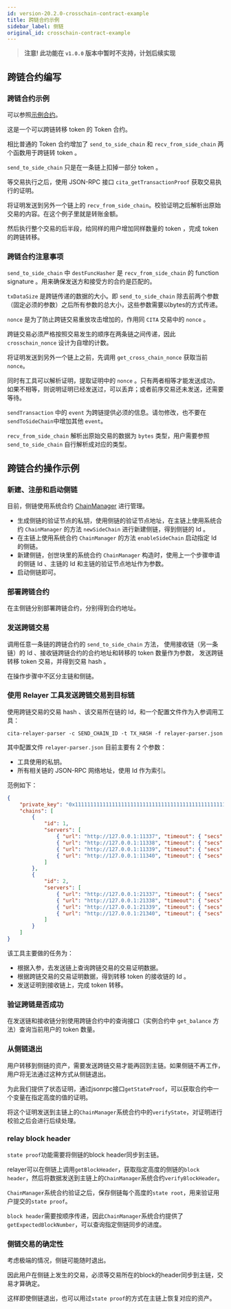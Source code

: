 ```yaml
---
id: version-20.2.0-crosschain-contract-example
title: 跨链合约示例
sidebar_label: 侧链
original_id: crosschain-contract-example
---
```


> **注意! 此功能在 `v1.0.0` 版本中暂时不支持，计划后续实现**

## 跨链合约编写

### 跨链合约示例

可以参照[示例合约](https://github.com/citahub/test-contracts/blob/master/MyToken.sol)。

这是一个可以跨链转移 token 的 Token 合约。

相比普通的 Token 合约增加了 `send_to_side_chain` 和 `recv_from_side_chain` 两个函数用于跨链转 token 。

`send_to_side_chain` 只是在一条链上扣掉一部分 token 。

等交易执行之后，使用 JSON-RPC 接口 `cita_getTransactionProof` 获取交易执行的证明。

将证明发送到另外一个链上的 `recv_from_side_chain`。校验证明之后解析出原始交易的内容。在这个例子里就是转账金额。

然后执行整个交易的后半段，给同样的用户增加同样数量的 token ，完成 token 的跨链转移。

### 跨链合约注意事项

`send_to_side_chain` 中 `destFuncHasher` 是 `recv_from_side_chain` 的 function signature 。用来确保发送方和接受方的合约是匹配的。

`txDataSize` 是跨链传递的数据的大小。即 `send_to_side_chain` 除去前两个参数（固定必须的参数）之后所有参数的总大小，这些参数需要以bytes的方式传递。

`nonce` 是为了防止跨链交易重放攻击增加的，作用同 `CITA` 交易中的 `nonce` 。

跨链交易必须严格按照交易发生的顺序在两条链之间传递，因此 `crosschain_nonce` 设计为自增的计数。

将证明发送到另外一个链上之前，先调用 `get_cross_chain_nonce` 获取当前 `nonce`。

同时有工具可以解析证明，提取证明中的 `nonce` 。只有两者相等才能发送成功，如果不相等，则说明证明已经发送过，可以丢弃；或者前序交易还未发送，还需要等待。

`sendTransaction` 中的 `event` 为跨链提供必须的信息。请勿修改，也不要在`sendToSideChain`中增加其他 `event`。

`recv_from_side_chain` 解析出原始交易的数据为 `bytes` 类型，用户需要参照 `send_to_side_chain` 自行解析成对应的类型。

## 跨链合约操作示例

### 新建、注册和启动侧链

目前，侧链使用系统合约 [ChainManager](https://github.com/citahub/cita/blob/develop/scripts/contracts/src/system/ChainManager.sol) 进行管理。

* 生成侧链的验证节点的私钥，使用侧链的验证节点地址，在主链上使用系统合约 `ChainManager` 的方法 `newSideChain` 进行新建侧链，得到侧链的 Id 。
* 在主链上使用系统合约 `ChainManager` 的方法 `enableSideChain` 启动指定 Id 的侧链。
* 新建侧链，创世块里的系统合约 `ChainManager` 构造时，使用上一个步骤申请的侧链 Id 、主链的 Id 和主链的验证节点地址作为参数。
* 启动侧链即可。

### 部署跨链合约

在主侧链分别部署跨链合约，分别得到合约地址。

### 发送跨链交易

调用任意一条链的跨链合约的 `send_to_side_chain` 方法， 使用接收链（另一条链）的 Id 、接收链跨链合约的合约地址和转移的 token 数量作为参数， 发送跨链转移 token 交易，并得到交易 hash 。

在操作步骤中不区分主链和侧链。

### 使用 Relayer 工具发送跨链交易到目标链

使用跨链交易的交易 hash 、该交易所在链的 Id，和一个配置文件作为入参调用工具：

```shell
cita-relayer-parser -c SEND_CHAIN_ID -t TX_HASH -f relayer-parser.json
```

其中配置文件 `relayer-parser.json` 目前主要有 2 个参数：

* 工具使用的私钥。
* 所有相关链的 JSON-RPC 网络地址，使用 Id 作为索引。

范例如下：

```json
{
    "private_key": "0x1111111111111111111111111111111111111111111111111111111111111111",
    "chains": [
        {
            "id": 1,
            "servers": [
                { "url": "http://127.0.0.1:11337", "timeout": { "secs": 30, "nanos": 0 } },
                { "url": "http://127.0.0.1:11338", "timeout": { "secs": 30, "nanos": 0 } },
                { "url": "http://127.0.0.1:11339", "timeout": { "secs": 30, "nanos": 0 } },
                { "url": "http://127.0.0.1:11340", "timeout": { "secs": 30, "nanos": 0 } }
            ]
        },
        {
            "id": 2,
            "servers": [
                { "url": "http://127.0.0.1:21337", "timeout": { "secs": 30, "nanos": 0 } },
                { "url": "http://127.0.0.1:21338", "timeout": { "secs": 30, "nanos": 0 } },
                { "url": "http://127.0.0.1:21339", "timeout": { "secs": 30, "nanos": 0 } },
                { "url": "http://127.0.0.1:21340", "timeout": { "secs": 30, "nanos": 0 } }
            ]
        }
    ]
}
```

该工具主要做的任务为：

* 根据入参，去发送链上查询跨链交易的交易证明数据。
* 根据跨链交易的交易证明数据，得到转移 token 的接收链的 Id 。
* 发送证明到接收链上，完成 token 转移。

### 验证跨链是否成功

在发送链和接收链分别使用跨链合约中的查询接口（实例合约中 `get_balance` 方法）查询当前用户的 token 数量。

### 从侧链退出
用户转移到侧链的资产，需要发送跨链交易才能再回到主链。如果侧链不再工作，用户将无法通过这种方式从侧链退出。

为此我们提供了状态证明，通过jsonrpc接口`getStateProof`，可以获取合约中一个变量在指定高度的值的证明。

将这个证明发送到主链上的`ChainManager`系统合约中的`verifyState`，对证明进行校验之后会进行后续处理。

### relay block header
`state proof`功能需要将侧链的block header同步到主链。

relayer可以在侧链上调用`getBlockHeader`，获取指定高度的侧链的`block header`，然后将数据发送到主链上的`ChainManager`系统合约`verifyBlockHeader`。

`ChainManager`系统合约验证之后，保存侧链每个高度的`state root`，用来验证用户提交的`state proof`。

`block header`需要按顺序传递，因此`ChainManager`系统合约提供了`getExpectedBlockNumber`，可以查询指定侧链同步的进度。

### 侧链交易的确定性
考虑极端的情况，侧链可能随时退出。

因此用户在侧链上发生的交易，必须等交易所在的block的header同步到主链，交易才算确定。

这样即使侧链退出，也可以用过`state proof`的方式在主链上恢复对应的资产。
